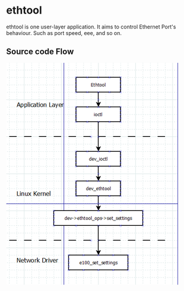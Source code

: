# ethtool

ethtool is one user-layer application. It aims to control Ethernet Port's behaviour. Such as port speed, eee, and so on.

## Source code Flow

![code flow](./pic/ethtool_code.PNG)
